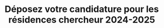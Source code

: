 ---
title: Déposez votre candidature pour les résidences chercheur 2024-2025
picture: https://skuawk.com/skuawk-photos/school/alex-read.jpg
color: "green"
link: /fellowship/help
---